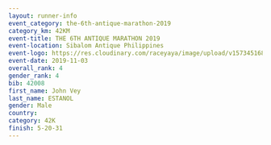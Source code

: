 ```yaml
---
layout: runner-info 
event_category: the-6th-antique-marathon-2019 
category_km: 42KM 
event-title: THE 6TH ANTIQUE MARATHON 2019 
event-location: Sibalom Antique Philippines 
event-logo: https://res.cloudinary.com/raceyaya/image/upload/v1573451689/logo/antique-marathon-2019_xvgf0s.jpg 
event-date: 2019-11-03 
overall_rank: 4
gender_rank: 4
bib: 42008
first_name: John Vey
last_name: ESTANOL
gender: Male
country: 
category: 42K
finish: 5-20-31
---
```

